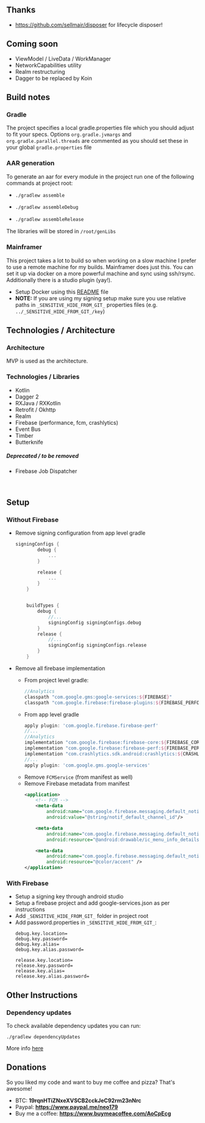 ## Thanks ##

- https://github.com/sellmair/disposer for lifecycle disposer!

## Coming soon ##

- ViewModel / LiveData / WorkManager
- NetworkCapabilities utility
- Realm restructuring
- Dagger to be replaced by Koin

## Build notes ##

### Gradle ###
The project specifies a local gradle.properties file which you should adjust to fit your specs.
Options `org.gradle.jvmargs` and `org.gradle.parallel.threads` are commented as you should set these
in your global `gradle.properties` file

### AAR generation ###

To generate an aar for every module in the project run one of the following commands at project root:
-   ```bash
    ./gradlew assemble
    ```
-   ```bash
    ./gradlew assembleDebug
    ```
-   ```bash
    ./gradlew assembleRelease
    ```

The libraries will be stored in `/root/genLibs`

### Mainframer

This project takes a lot to build so when working on a slow machine I prefer to use a remote machine for my builds. Mainframer does just this. You can set it up via docker on a more powerful machine and sync using ssh/rsync. Additionally there is a studio plugin (yay!).

- Setup Docker using this [README](mainframer_docker/README.md) file
- **NOTE:** If you are using my signing setup make sure you use relative paths in `_SENSITIVE_HIDE_FROM_GIT_` properties files (e.g. `../_SENSITIVE_HIDE_FROM_GIT_/key`)


## Technologies / Architecture ##

### Architecture ###
MVP is used as the architecture.

### Technologies / Libraries ###

- Kotlin
- Dagger 2
- RXJava / RXKotlin
- Retrofit / Okhttp
- Realm
- Firebase (performance, fcm, crashlytics)
- Event Bus
- Timber
- Butterknife

##### Deprecated / to be removed #####

- Firebase Job Dispatcher

​	
## Setup ##

### Without Firebase ###

- Remove signing configuration from app level gradle
    ```groovy
    signingConfigs {
            debug {
                ...
            }

            release {
                ...
            }
        }


        buildTypes {
            debug {
                //...
                signingConfig signingConfigs.debug
            }
            release {
                //...
                signingConfig signingConfigs.release
            }
        }
    ```



- Remove all firebase implementation
	- From project level gradle:
        ```groovy
        //Analytics
        classpath "com.google.gms:google-services:${FIREBASE}"
        classpath "com.google.firebase:firebase-plugins:${FIREBASE_PERFORMANCE}"
        ```
	- From app level gradle
        ```groovy
        apply plugin: 'com.google.firebase.firebase-perf'
        //...
        //Analytics
        implementation "com.google.firebase:firebase-core:${FIREBASE_CORE}"
        implementation "com.google.firebase:firebase-perf:${FIREBASE_PERF}"
        implementation "com.crashlytics.sdk.android:crashlytics:${CRASHLYTICS}"
        //...
        apply plugin: 'com.google.gms.google-services'
        ```
	- Remove `FCMService` (from manifest as well)
	- Remove Firebase metadata from manifest
        ```xml
        <application>
            <!-- FCM -->
            <meta-data
                android:name="com.google.firebase.messaging.default_notification_channel_id"
                android:value="@string/notif_default_channel_id"/>

            <meta-data
                android:name="com.google.firebase.messaging.default_notification_icon"
                android:resource="@android:drawable/ic_menu_info_details" />

            <meta-data
                android:name="com.google.firebase.messaging.default_notification_color"
                android:resource="@color/accent" />
        </application>
        ```
	
### With Firebase ###

- Setup a signing key through android studio
- Setup a firebase project and add google-services.json as per instructions
- Add `_SENSITIVE_HIDE_FROM_GIT_` folder in project root
- Add password.properties in `_SENSITIVE_HIDE_FROM_GIT_`:
    ```properties
    debug.key.location=
    debug.key.password=
    debug.key.alias=
    debug.key.alias.password=

    release.key.location=
    release.key.password=
    release.key.alias=
    release.key.alias.password=
    ```



## Other Instructions ##

### Dependency updates ###

To check available dependency updates you can run:
```
./gradlew dependencyUpdates
```

More info [here](https://github.com/ben-manes/gradle-versions-plugin)


## Donations ##

So you liked my code and want to buy me coffee and pizza? That's awesome!

- BTC: **19rqnHTiZNxeXVSCB2cckJeC92rm23nNrc**
- Paypal: **<https://www.paypal.me/neo179>**
- Buy me a coffee: **<https://www.buymeacoffee.com/AoCpEcg>**
